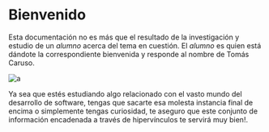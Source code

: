# Bienvenido
Esta documentación no es más que el resultado de la investigación y estudio de un _alumno_ acerca del tema en cuestión. 
El *alumno* es quien está dándote la correspondiente bienvenida y responde al nombre de Tomás Caruso. 

![a](https://media.tenor.com/N40-4WgNinAAAAAM/tobey-maguire-hello.gif)

Ya sea que estés estudiando algo relacionado con el vasto mundo del desarrollo de software, tengas que sacarte esa molesta instancia final de encima o simplemente tengas curiosidad, te aseguro que este conjunto de información encadenada a través de hipervínculos te servirá muy bien!.